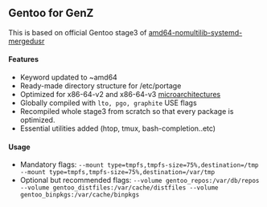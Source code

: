 ## Gentoo for GenZ
This is based on official Gentoo stage3 of [amd64-nomultilib-systemd-mergedusr](https://bouncer.gentoo.org/fetch/root/all/releases/amd64//autobuilds/latest-stage3-amd64-nomultilib-systemd-mergedusr.txt)

#### Features
* Keyword updated to ~amd64
* Ready-made directory structure for /etc/portage
* Optimized for x86-64-v2  and x86-64-v3 [microarchitectures](https://en.wikipedia.org/wiki/X86-64#Microarchitecture_levels)
* Globally compiled with ```lto, pgo, graphite``` USE flags
* Recompiled whole stage3 from scratch so that every package is optimized.
* Essential utilities added (htop, tmux, bash-completion..etc)

#### Usage
* Mandatory flags: `--mount type=tmpfs,tmpfs-size=75%,destination=/tmp --mount type=tmpfs,tmpfs-size=75%,destination=/var/tmp`
* Optional but recommended flags: `--volume gentoo_repos:/var/db/repos --volume gentoo_distfiles:/var/cache/distfiles --volume gentoo_binpkgs:/var/cache/binpkgs`
